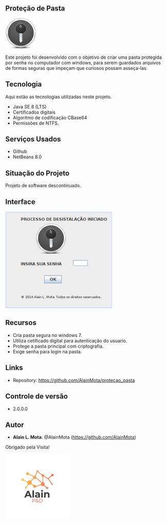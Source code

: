 ## Proteção de Pasta
![Logo of the project](https://github.com/AlainMota/readme_images/blob/main/logo_protecao.png)

Este projeto foi desenvolvido com o objetivo de criar uma pasta protegida por senha no computador com windows, para serem guardados arquivos de formas seguras que impeçam que curiosos possam asseça-las.

## Tecnologia 

Aqui estão as tecnologias utilizadas neste projeto.

* Java SE 8 (LTS)
* Certificados digitais
* Algoritmo de codificação CBase64
* Permissões de NTFS.

## Serviços Usados

* Github
* NetBeans 8.0


## Situação do Projeto
Projeto de software descontinuado.

## Interface

![interface](https://github.com/AlainMota/readme_images/blob/main/interface-protecao.png)


## Recursos

  - Cria pasta segura no windows 7.
  - Utiliza cetificado digital para autenticação do usuario.
  - Protege a pasta principal com criptografia.
  - Exige senha para login na pasta.


## Links

   - Repository: https://github.com/AlainMota/protecao_pasta
   
## Controle de versão

* 2.0.0.0


## Autor

* **Alain L. Mota**: @AlainMota (https://github.com/AlainMota)

Obrigado pela Visita!

![logo](https://github.com/AlainMota/readme_images/blob/main/logo.png)
